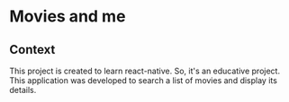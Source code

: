 # Movies and me

## Context
This project is created to learn react-native. So, it's an educative project. This application was developed to search a list of movies and display its details. 